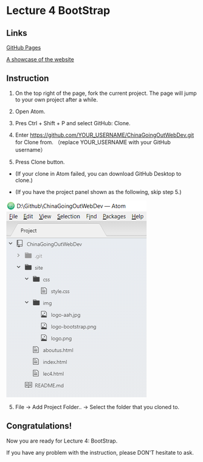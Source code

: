 # Lecture 4 BootStrap

## Links

[GitHub Pages](https://vwslz.github.io/ChinaGoingOutWebDev/site/aboutus.html)

[A showcase of the website](https://drive.google.com/file/d/16nw2LyODtp9Tk5xx1Jx3xAqkrTfFOMEp/view)

## Instruction

1. On the top right of the page, fork the current project. The page will jump to your own project after a while.

2. Open Atom.

2. Pres Ctrl + Shift + P and select GitHub: Clone.

3. Enter https://github.com/YOUR_USERNAME/ChinaGoingOutWebDev.git for Clone from. （replace YOUR_USERNAME with your GitHub username）

4. Press Clone button.

- (If your clone in Atom failed, you can download GitHub Desktop to clone.)

- (If you have the project panel shown as the following, skip step 5.)

![Project Panel](img/PeojectPanel.png)

5. File -> Add Project Folder.. -> Select the folder that you cloned to.

## Congratulations!

Now you are ready for Lecture 4: BootStrap.

If you have any problem with the instruction, please DON'T hesitate to ask.
